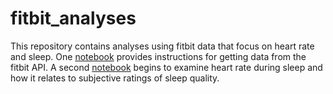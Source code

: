 # fitbit_analyses

This repository contains analyses using fitbit data that focus on heart rate and sleep. One [notebook](https://github.com/andymartens/fitbit_analyses/blob/master/Get%20Fitbit%20data%20from%20API.ipynb) provides instructions for getting data from the fitbit API. A second [notebook](https://github.com/andymartens/fitbit_analyses/blob/master/HR%20%26%20Sleep%20Analyses%20Pub.ipynb) begins to examine heart rate during sleep and how it relates to subjective ratings of sleep quality.
